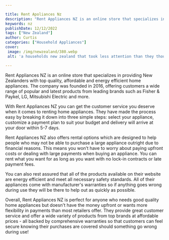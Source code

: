 ```yaml
---

title: Rent Apoliances Nz
description: "Rent Appliances NZ is an online store that specializes in providing New Zealanders with top quality, affordable and energy efficie...you wont regret reading on"
keywords: nz
publishDate: 12/12/2022
tags: ["New Zealand"]
author: Curtis
categories: ["Household Appliances"]
cover: 
 image: /img/newzealand/380.webp
 alt: 'a households new zealand that took less attention than they thought'

---
```


Rent Appliances NZ is an online store that specializes in providing New Zealanders with top quality, affordable and energy efficient home appliances. The company was founded in 2016, offering customers a wide range of popular and latest products from leading brands such as Fisher & Paykel, LG, Mitsubishi Electric and more.

With Rent Appliances NZ you can get the customer service you deserve when it comes to renting home appliances. They have made the process easy by breaking it down into three simple steps: select your appliance, customize a payment plan to suit your budget and delivery will arrive at your door within 5-7 days. 

Rent Appliances NZ also offers rental options which are designed to help people who may not be able to purchase a large appliance outright due to financial reasons. This means you won’t have to worry about paying upfront costs or dealing with large payments when buying an appliance. You can rent what you want for as long as you want with no lock-in contracts or late payment fees. 

You can also rest assured that all of the products available on their website are energy efficient and meet all necessary safety standards. All of their appliances come with manufacturer's warranties so if anything goes wrong during use they will be there to help out as quickly as possible. 

Overall, Rent Appliances NZ is perfect for anyone who needs good quality home appliances but doesn't have the money upfront or wants more flexibility in payments than most retailers offer. They provide great customer service and offer a wide variety of products from top brands at affordable prices - all backed by comprehensive warranties so that customers can feel secure knowing their purchases are covered should something go wrong during use!
